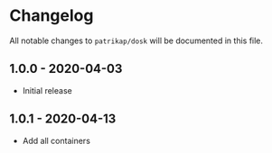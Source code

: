 # Changelog

All notable changes to `patrikap/dosk` will be documented in this file.

## 1.0.0 - 2020-04-03
- Initial release

## 1.0.1 - 2020-04-13
- Add all containers